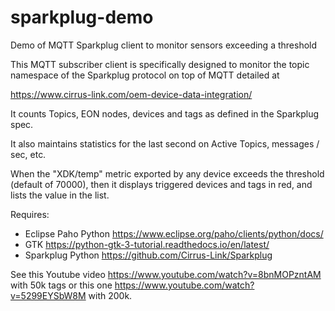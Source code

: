 # sparkplug-demo
Demo of MQTT Sparkplug client to monitor sensors exceeding a threshold 

This MQTT subscriber client is specifically designed to monitor the topic
namespace of the Sparkplug protocol on top of MQTT detailed at

https://www.cirrus-link.com/oem-device-data-integration/

It counts Topics, EON nodes, devices and tags as defined in the Sparkplug
spec.

It also maintains statistics for the last second on Active Topics, messages / sec,
etc.

When the "XDK/temp" metric exported by any device exceeds the threshold (default
of 70000), then it displays triggered devices and tags in red, and lists the value
in the list.

Requires:

- Eclipse Paho Python https://www.eclipse.org/paho/clients/python/docs/
- GTK https://python-gtk-3-tutorial.readthedocs.io/en/latest/
- Sparkplug Python https://github.com/Cirrus-Link/Sparkplug

See this Youtube video https://www.youtube.com/watch?v=8bnMOPzntAM with 50k tags
or this one https://www.youtube.com/watch?v=5299EYSbW8M with 200k.

